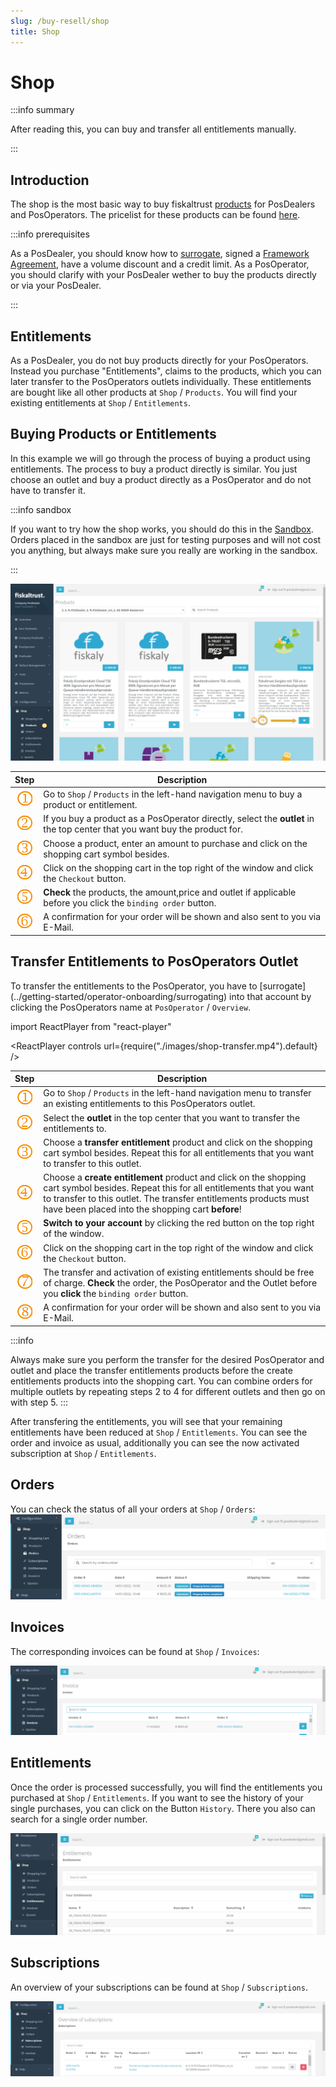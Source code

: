 ```yaml
---
slug: /buy-resell/shop
title: Shop
---
```

# Shop

:::info summary

After reading this, you can buy and transfer all entitlements manually.

:::

## Introduction

The shop is the most basic way to buy fiskaltrust [products](products) for PosDealers and PosOperators. The pricelist for these products can be found [here](framework-agreement#pricelist).

:::info prerequisites

As a PosDealer, you should know how to [surrogate](../getting-started/operator-onboarding/surrogating), signed a  [Framework Agreement](framework-agreement), have a volume discount and a credit limit. 
As a PosOperator, you should clarify with your PosDealer wether to buy the products directly or via your PosDealer.

:::

## Entitlements

As a PosDealer, you do not buy products directly for your PosOperators. Instead you purchase "Entitlements", claims to the products, which you can later transfer to the PosOperators outlets individually. These entitlements are bought like all other products at `Shop` / `Products`. You will find your existing entitlements at `Shop` / `Entitlements`. 

## Buying Products or Entitlements

In this example we will go through the process of buying a product using entitlements. The process to buy a product directly is similar. You just choose an outlet and buy a product directly as a PosOperator and do not have to transfer it.

:::info sandbox

If you  want to try how the shop works, you should do this in the [Sandbox](../getting-started/sandbox). Orders placed in the sandbox are just for testing purposes and will not cost you anything, but always make sure you really are working in the sandbox.

:::

![Products](./images/products.png)

|             Step             | Description                                                  |
| :--------------------------: | ------------------------------------------------------------ |
| ![](../images/numbers/1.png) | Go to `Shop` / `Products` in the left-hand navigation menu to buy a product or entitlement. |
| ![](../images/numbers/2.png) | If you buy a product as a PosOperator directly, select the **outlet** in the top center that you want buy the product for.  |
| ![](../images/numbers/3.png) | Choose a product, enter an amount to purchase and click on the shopping cart symbol besides.  |
| ![](../images/numbers/4.png) | Click on the shopping cart in the top right of the window and click the `Checkout` button.  | 
| ![](../images/numbers/5.png) | **Check** the products, the amount,price and outlet if applicable before you click the `binding order` button.| 
| ![](../images/numbers/6.png) | A confirmation for your order will be shown and also sent to you via E-Mail.  | 

## Transfer Entitlements to PosOperators Outlet
To transfer the entitlements to the PosOperator, you have to [surrogate] (../getting-started/operator-onboarding/surrogating) into that account by clicking the PosOperators name at `PosOperator` / `Overview`. 

import ReactPlayer from "react-player"

<ReactPlayer controls url={require("./images/shop-transfer.mp4").default} /><br />

|             Step             | Description                                                  |
| :--------------------------: | ------------------------------------------------------------ |
| ![](../images/numbers/1.png) | Go to `Shop` / `Products` in the left-hand navigation menu to transfer an existing entitlements to this PosOperators outlet. |
| ![](../images/numbers/2.png) | Select the **outlet** in the top center that you want to transfer the entitlements to. |
| ![](../images/numbers/3.png) | Choose a **transfer entitlement** product and click on the shopping cart symbol besides. Repeat this for all entitlements that you want to transfer to this outlet.  |
| ![](../images/numbers/4.png) | Choose a **create entitlement** product and click on the shopping cart symbol besides. Repeat this for all entitlements that you want to transfer to this outlet. The transfer entitlements products must have been placed into the shopping cart **before**! |
| ![](../images/numbers/5.png) | **Switch to your account** by clicking the red button on the top right of the window. |
| ![](../images/numbers/6.png) | Click on the shopping cart in the top right of the window and click the `Checkout` button.  | 
| ![](../images/numbers/7.png) | The transfer and activation of existing entitlements should be free of charge. **Check** the order, the PosOperator and the Outlet before you **click** the `binding order` button.| 
| ![](../images/numbers/8.png) | A confirmation for your order will be shown and also sent to you via E-Mail.  | 

:::info 

Always make sure you perform the transfer for the desired PosOperator and outlet and place the transfer entitlements products before the create entitlements products into the shopping cart.
You can combine orders for multiple outlets by repeating steps 2 to 4 for different outlets and then go on with step 5.
:::

After transfering the entitlements, you will see that your remaining entitlements have been reduced at `Shop` / `Entitlements`. You can see the order and invoice as usual, additionally you can see the now activated subscription at `Shop` / `Entitlements`.

## Orders

You can check the status of all your orders at `Shop` / `Orders`:
![Orders](./images/orders.png)

## Invoices
The corresponding invoices can be found at `Shop` / `Invoices`:

![Invoices](./images/invoices.png)

## Entitlements
Once the order is processed successfully, you will find the entitlements you purchased at `Shop` / `Entitlements`. If you want to see the history of your single purchases, you can click on the Button `History`. There you also can search for a single order number.

![Entitlements](./images/entitlements.png)

## Subscriptions
An overview of your subscriptions can be found at `Shop` / `Subscriptions`.

![Subscriptions](./images/subscriptions.png)



